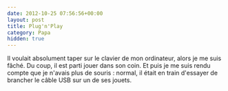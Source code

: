 ```yaml
---
date: 2012-10-25 07:56:56+00:00
layout: post
title: Plug'n'Play
category: Papa
hidden: true
---
```


Il voulait absolument taper sur le clavier de mon ordinateur, alors je me suis fâché. Du coup, il est parti jouer dans son coin. Et puis je me suis rendu compte que je n'avais plus de souris : normal, il était en train d'essayer de brancher le câble USB sur un de ses jouets.
